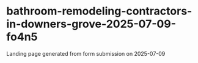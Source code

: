 # bathroom-remodeling-contractors-in-downers-grove-2025-07-09-fo4n5
Landing page generated from form submission on 2025-07-09
